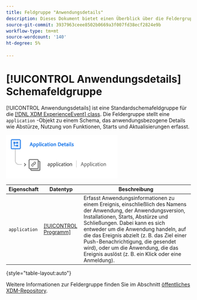 ```yaml
---
title: Feldgruppe "Anwendungsdetails"
description: Dieses Dokument bietet einen Überblick über die Feldergruppe Anwendungsdetails .
source-git-commit: 3937963ceee8502b0669a3f007fd38ecf2824e9b
workflow-type: tm+mt
source-wordcount: '140'
ht-degree: 5%

---
```


# [!UICONTROL Anwendungsdetails] Schemafeldgruppe

[!UICONTROL Anwendungsdetails] ist eine Standardschemafeldgruppe für die [[!DNL XDM ExperienceEvent] class](../../classes/experienceevent.md). Die Feldergruppe stellt eine `application` -Objekt zu einem Schema, das anwendungsbezogene Details wie Abstürze, Nutzung von Funktionen, Starts und Aktualisierungen erfasst.

![](../../images/field-groups/application-details.png)

| Eigenschaft | Datentyp | Beschreibung |
| --- | --- | --- |
| `application` | [[!UICONTROL Programm]](../../data-types/financial-account.md) | Erfasst Anwendungsinformationen zu einem Ereignis, einschließlich des Namens der Anwendung, der Anwendungsversion, Installationen, Starts, Abstürze und Schließungen. Dabei kann es sich entweder um die Anwendung handeln, auf die das Ereignis abzielt (z. B. das Ziel einer Push-Benachrichtigung, die gesendet wird), oder um die Anwendung, die das Ereignis auslöst (z. B. ein Klick oder eine Anmeldung). |

{style=&quot;table-layout:auto&quot;}

Weitere Informationen zur Feldergruppe finden Sie im Abschnitt [öffentliches XDM-Repository](https://github.com/adobe/xdm/blob/master/docs/reference/fieldgroups/experience-event/experienceevent-application.schema.json).
